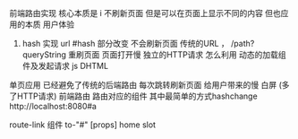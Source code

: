 前端路由实现 核心本质是  i 不刷新页面 但是可以在页面上显示不同的内容 但也应用的本质 用户体验
1. hash 实现 
url #hash 部分改变 不会刷新页面 
传统的URL ， /path?queryString 重刷页面 页面打开慢 独立的HTTP请求
怎么利用 动态的加载组件及发起请求 
js DHTML

单页应用 已经避免了传统的后端路由 每次跳转刷新页面 给用户带来的慢 白屏 (多了HTTP请求) 前端路由 路由对应的组件 其中最简单的方式hashchange
http://localhost:8080#a

route-link 组件
to-"#" [props]
home slot 
